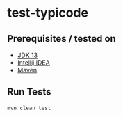 # test-typicode

## Prerequisites / tested on

* [JDK 13](https://jdk.java.net/13/) 
* [Intellij IDEA](https://www.jetbrains.com/idea/download/)
* [Maven](https://maven.apache.org/download.cgi)

## Run Tests

    mvn clean test
